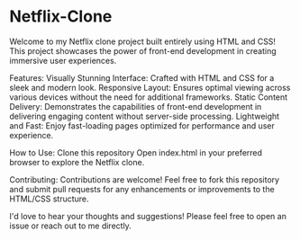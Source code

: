 # Netflix-Clone
Welcome to my Netflix clone project built entirely using HTML and CSS! This project showcases the power of front-end development in creating immersive user experiences.


Features:
Visually Stunning Interface: Crafted with HTML and CSS for a sleek and modern look.
Responsive Layout: Ensures optimal viewing across various devices without the need for additional frameworks.
Static Content Delivery: Demonstrates the capabilities of front-end development in delivering engaging content without server-side processing.
Lightweight and Fast: Enjoy fast-loading pages optimized for performance and user experience.

How to Use:
Clone this repository 
Open index.html in your preferred browser to explore the Netflix clone.


Contributing:
Contributions are welcome! Feel free to fork this repository and submit pull requests for any enhancements or improvements to the HTML/CSS structure.


I'd love to hear your thoughts and suggestions! Please feel free to open an issue or reach out to me directly.
